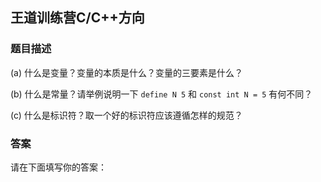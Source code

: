 ## 王道训练营C/C++方向

### 题目描述

(a) 什么是变量？变量的本质是什么？变量的三要素是什么？

(b) 什么是常量？请举例说明一下 `define N 5` 和 `const int N = 5` 有何不同？

(c) 什么是标识符？取一个好的标识符应该遵循怎样的规范？

### 答案

请在下面填写你的答案：



### 






